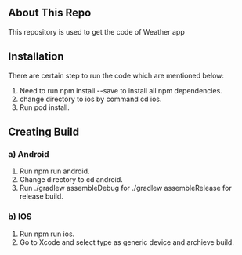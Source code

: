 ## About This Repo 

This repository is used to get the code of Weather app

## Installation
There are certain step to run the code which are mentioned below:
1. Need to run npm install --save  to install all npm dependencies. 
2. change directory to ios by command cd ios. 
3. Run pod install. 

## Creating Build

### a) Android 
1. Run npm run android.
2. Change directory to cd android.
3. Run ./gradlew assembleDebug for ./gradlew assembleRelease for release build.

### b) IOS
1. Run npm run ios. 
2. Go to Xcode and select type as generic device and archieve build.
